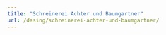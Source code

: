 ```yaml
---
title: "Schreinerei Achter und Baumgartner"
url: /dasing/schreinerei-achter-und-baumgartner/
---
```


